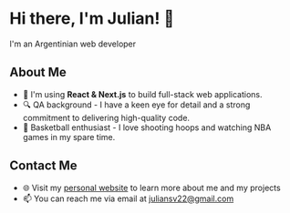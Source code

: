 # Hi there, I'm Julian! 👋

I'm an Argentinian web developer

## About Me

- 🔨 I'm using **React & Next.js** to build full-stack web applications.
- 🔍 QA background - I have a keen eye for detail and a strong commitment to delivering high-quality code.
- 🏀 Basketball enthusiast - I love shooting hoops and watching NBA games in my spare time.

## Contact Me

- 🌐 Visit my [personal website](https://www.julisv.com) to learn more about me and my projects
- 📫 You can reach me via email at [juliansv22@gmail.com](mailto:juliansv22@gmail.com)




